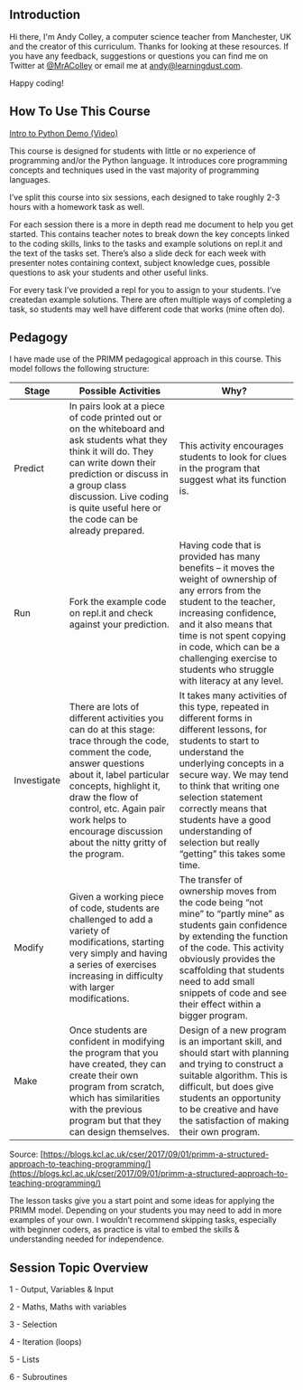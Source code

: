 ## Introduction

Hi there, I'm Andy Colley, a computer science teacher from Manchester, UK and the creator of this curriculum. Thanks for looking at these resources. If you have any feedback, suggestions or questions you can find me on Twitter at [@MrAColley](https://twitter.com/mracolley?lang=en) or email me at [andy@learningdust.com](mailto:andy@learningdust.com).

Happy coding! 


## How To Use This Course

[Intro to Python Demo (Video)](https://youtu.be/GAkda5J2mx8)

This course is designed for students with little or no experience of programming and/or the Python language.  It introduces core programming concepts and techniques used in the vast majority of programming languages.

I’ve split this course into six sessions, each designed to take roughly 2-3 hours  with a homework task as well.

For each session there is a more in depth read me document to help you get started.  This contains  teacher notes to break down the key concepts linked to the coding skills, links to the tasks and example solutions on repl.it and the text of the tasks set.  There’s also a slide deck for each week with presenter notes containing context, subject knowledge cues, possible questions to ask your students and other useful links.

For every task I’ve provided a repl for you to assign to your students. I’ve createdan example solutions. There are often multiple ways of completing a task, so students may well have different code that works (mine often do).


## Pedagogy

I have made use of the PRIMM pedagogical approach in this course.  This model follows the following structure:

|Stage | Possible Activities | Why? |
|---|---|---|
|Predict|In pairs look at a piece of code printed out or on the whiteboard and ask students what they think it will do. They can write down their prediction or discuss in a group class discussion. Live coding is quite useful here or the code can be already prepared.|This activity encourages students to look for clues in the program that suggest what its function is.|
|Run|Fork the example code on repl.it and check against your prediction.|Having code that is provided has many benefits – it moves the weight of ownership of any errors from the student to the teacher, increasing confidence, and it also means that time is not spent copying in code, which can be a challenging exercise to students who struggle with literacy at any level.|
|Investigate|There are lots of different activities you can do at this stage: trace through the code, comment the code, answer questions about it, label particular concepts, highlight it, draw the flow of control, etc.  Again pair work helps to encourage discussion about the nitty gritty of the program.|It takes many activities of this type, repeated in different forms in different lessons, for students to start to understand the underlying concepts in a secure way. We may tend to think that writing one selection statement correctly means that students have a good understanding of selection but really “getting” this takes some time.|
| Modify |Given a working piece of code, students are challenged to add a variety of modifications, starting very simply and having a series of exercises increasing in difficulty with larger modifications. |The transfer of ownership moves from the code being “not mine” to “partly mine” as students gain confidence by extending the function of the code. This activity obviously provides the scaffolding that students need to add small snippets of code and see their effect within a bigger program.  |
| Make|Once students are confident in modifying the program that you have created, they can create their own program from scratch, which has similarities with the previous program but that they can design themselves. |Design of a new program is an important skill, and should start with planning and trying to construct a suitable algorithm. This is difficult, but does give students an opportunity to be creative and have the satisfaction of making their own program. |

Source: [https://blogs.kcl.ac.uk/cser/2017/09/01/primm-a-structured-approach-to-teaching-programming/](https://blogs.kcl.ac.uk/cser/2017/09/01/primm-a-structured-approach-to-teaching-programming/)

The lesson tasks give you a start point and some ideas for applying the PRIMM model.  Depending on your students you may need to add in more examples of your own.  I wouldn’t recommend skipping tasks, especially with beginner coders, as practice is vital to embed the skills & understanding needed for independence.


## Session Topic Overview

1 - Output, Variables & Input

2 - Maths, Maths with variables

3 - Selection

4 - Iteration (loops)

5 - Lists

6 - Subroutines


  